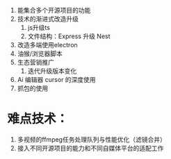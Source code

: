 1. 能集合多个开源项目的功能
2. 技术的渐进式改造升级
   1. js升级ts
   2. 文件结构：Express 升级 Nest
3. 改造多端使用electron
4. 油猴/浏览器脚本
5. 生态营销推广
   1. 迭代升级版本变化
6. Ai 编辑器 cursor 的深度使用
7. 抓包的使用


# 难点技术：
1. 多视频的ffmpeg任务处理队列与性能优化（滤镜合并）
2. 接入不同开源项目的能力和不同自媒体平台的适配工作